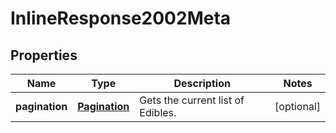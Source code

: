 
# InlineResponse2002Meta

## Properties
Name | Type | Description | Notes
------------ | ------------- | ------------- | -------------
**pagination** | [**Pagination**](Pagination.md) | Gets the current list of Edibles. |  [optional]



